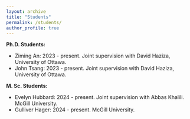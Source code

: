 ```yaml
---
layout: archive
title: "Students"
permalink: /students/
author_profile: true
---
```


**Ph.D. Students:**
- Ziming An: 2023 - present. Joint supervision with David Haziza, University of Ottawa.
- John Tsang: 2023 - present. Joint supervision with David Haziza, University of Ottawa.

**M. Sc. Students:**
- Evelyn Hubbard: 2024 - present. Joint supervision with Abbas Khalili. McGill University.
- Gulliver Hager: 2024 - present. McGill University.
